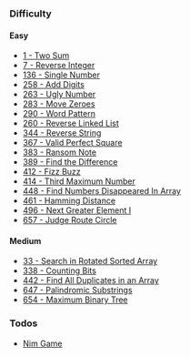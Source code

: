 ### Difficulty

#### Easy

- [1 - Two Sum][twoSum]
- [7 - Reverse Integer][reverseInteger]
- [136 - Single Number][singleNumber]
- [258 - Add Digits][addDigits]
- [263 - Ugly Number][uglyNumber]
- [283 - Move Zeroes][moveZeroes]
- [290 - Word Pattern][wordPattern]
- [260 - Reverse Linked List][reverseList]
- [344 - Reverse String][reverseString]
- [367 - Valid Perfect Square][validPerfectSquare]
- [383 - Ransom Note][ransomNote]
- [389 - Find the Difference][findTheDifference]
- [412 - Fizz Buzz][fizzBuzz]
- [414 - Third Maximum Number][thirdMaxNum]
- [448 - Find Numbers Disappeared In Array][findNumsDisappearedInArray]
- [461 - Hamming Distance][hammingDistance]
- [496 - Next Greater Element I][nextGreaterEl]
- [657 - Judge Route Circle][judgeCircle]

#### Medium

- [33 - Search in Rotated Sorted Array][searchInRotatedArray]
- [338 - Counting Bits][countingBits]
- [442 - Find All Duplicates in an Array][findAllDuplicates]
- [647 - Palindromic Substrings][palindromicSubstrings]
- [654 - Maximum Binary Tree][maximumBinaryTree]

### Todos

- [Nim Game][nimGame]

[nimGame]: https://github.com/tbuchannan/leetCode_hackerRank/blob/master/Easy/nimGame.js

<!-- EASY LINKS -->

[twoSum]: https://github.com/tbuchannan/leetCode_hackerRank/blob/master/leetCode/Easy/twoSum.js
[reverseInteger]: https://github.com/tbuchannan/leetCode_hackerRank/blob/master/leetCode/Easy/reverseInteger.js
[singleNumber]: https://github.com/tbuchannan/leetCode_hackerRank/blob/master/leetCode/Easy/singleNumber.js
[addDigits]: https://github.com/tbuchannan/leetCode_hackerRank/blob/master/leetCode/Easy/addDigits.js
[uglyNumber]: https://github.com/tbuchannan/leetCode_hackerRank/blob/master/leetCode/Easy/uglyNumber.js
[moveZeroes]: https://github.com/tbuchannan/leetCode_hackerRank/blob/master/leetCode/Easy/moveZeroes.js
[wordPattern]: https://github.com/tbuchannan/leetCode_hackerRank/blob/master/leetCode/Easy/wordPattern.js
[reverseList]: https://github.com/tbuchannan/leetCode_hackerRank/blob/master/leetCode/Easy/reverseLinkedList.js
[reverseString]: https://github.com/tbuchannan/leetCode_hackerRank/blob/master/leetCode/Easy/reverseString.js
[validPerfectSquare]: https://github.com/tbuchannan/leetCode_hackerRank/blob/master/leetCode/Easy/validPerfectSquare.js
[ransomNote]: https://github.com/tbuchannan/leetCode_hackerRank/blob/master/leetCode/Easy/ransomNote.js
[findTheDifference]: https://github.com/tbuchannan/leetCode_hackerRank/blob/master/leetCode/Easy/findTheDifference.js
[fizzBuzz]: https://github.com/tbuchannan/leetCode_hackerRank/blob/master/leetCode/Easy/fizzBuzz.js
[thirdMaxNum]: https://github.com/tbuchannan/leetCode_hackerRank/blob/master/leetCode/Easy/thirdMaximumNumber.js
[findNumsDisappearedInArray]: https://github.com/tbuchannan/leetCode_hackerRank/blob/master/leetCode/Easy/findNumsDisappearedInArray.js
[hammingDistance]: https://github.com/tbuchannan/leetCode_hackerRank/blob/master/leetCode/Easy/hammingDistance.js
[nextGreaterEl]: https://github.com/tbuchannan/leetCode_hackerRank/blob/master/leetCode/Easy/nextGreaterEl.js
[judgeCircle]: https://github.com/tbuchannan/leetCode_hackerRank/blob/master/leetCode/Easy/judgeRouteCircle.js

<!--  MEDIUM LINKS -->

[searchInRotatedArray]: https://github.com/tbuchannan/leetCode_hackerRank/blob/master/leetCode/Medium/searchInRotatedArray.js
[countingBits]: https://github.com/tbuchannan/leetCode_hackerRank/blob/master/leetCode/Medium/countingBits.js
[findAllDuplicates]: https://github.com/tbuchannan/leetCode_hackerRank/blob/master/leetCode/Medium/findAllDuplicates.js
[palindromicSubstrings]: https://github.com/tbuchannan/leetCode_hackerRank/blob/master/leetCode/Medium/palindromicSubstrings.js
[maximumBinaryTree]: https://github.com/tbuchannan/leetCode_hackerRank/blob/master/leetCode/Medium/maximumBinaryTree.js
